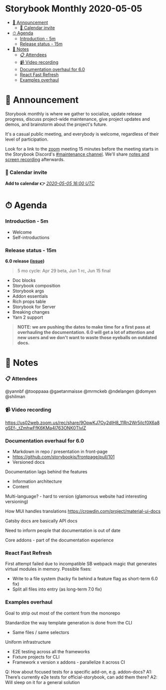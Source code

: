 <h1>Storybook Monthly 2020-05-05</h1>

- [📢 Announcement](#-announcement)
    - [📅 Calendar invite](#-calendar-invite)
- [⏱ Agenda](#-agenda)
    - [Introduction - 5m](#introduction---5m)
    - [Release status - 15m](#release-status---15m)
- [📝 Notes](#-notes)
    - [📋 Attendees](#-attendees)
    - [📹 Video recording](#-video-recording)
    - [Documentation overhaul for 6.0](#documentation-overhaul-for-60)
    - [React Fast Refresh](#react-fast-refresh)
    - [Examples overhaul](#examples-overhaul)

# 📢 Announcement

Storybook monthly is where we gather to socialize, update release progress, discuss project-wide maintenance, give project updates and demos, and brainstorm about the project's future.

It's a casual public meeting, and everybody is welcome, regardless of their level of participation.

Look for a link to the [zoom](https://zoom.us/) meeting 15 minutes before the meeting starts in the Storybook Discord's [#maintenance channel](https://discord.gg/qhAxMgN). We'll share [notes and screen recording](https://github.com/storybookjs/community) afterwards.

### 📅 Calendar invite

**Add to calendar 👉** [_2020-05-05 16:00 UTC_](https://calendar.google.com/event?action=TEMPLATE&tmeid=ZDRsM2g5c3JtOTRlM2dpNWNyZXMxcnRkbWxfMjAyMDAxMDZUMTYwMDAwWiA4ZDB1NzBzbm9zY2ZkOGw2Z2lrNm83M2syMEBn&tmsrc=8d0u70snoscfd8l6gik6o73k20%40group.calendar.google.com&scp=ALL)

# ⏱ Agenda

### Introduction - 5m

- Welcome
- Self-introductions

### Release status - 15m

**6.0 release ([issue](https://github.com/storybookjs/storybook/issues/9311))**

> 5 mo cycle: Apr 29 beta, Jun 1 rc, Jun 15 final

- Doc blocks
- Storybook composition
- Storybook args
- Addon essentials
- Rich props table
- Storybook for Server
- Breaking changes
- Yarn 2 support

> **NOTE: we are pushing the dates to make time for a first pass at overhauling the documentation. 6.0 will get a lot of attention and new users and we don't want to waste those eyeballs on outdated docs.**

# 📝 Notes

### 📋 Attendees

@yannbf @tooppaaa @gaetanmaisse @mrmckeb @ndelangen @domyen @shilman

### 📹 Video recording

https://us02web.zoom.us/rec/share/9OpwKJ7Oy2dIH8_11Rn2Wr5iIcf0X6a8gSEf-_tZmhwFfK6KMa4l763ONK0TlvlZ

### Documentation overhaul for 6.0

- Markdown in repo / presentation in front-page
- https://github.com/storybookjs/frontpage/pull/101
- Versioned docs

Documentation lags behind the features

- Information architecture
- Content

Multi-language? - hard to version (glamorous website had interesting versioning)

How MUI handles translations https://crowdin.com/project/material-ui-docs

Gatsby docs are basically API docs

Need to inform people that documentation is out of date

Core addons - part of the documentation experience

### React Fast Refresh

First attempt failed due to incompatible SB webpack magic that generates virtual modules in memory. Possible fixes:

- Write to a file system (hacky fix behind a feature flag as short-term 6.0 fix)
- Split all files into entry (as long-term 7.0 fix)

### Examples overhaul

Goal to strip out most of the content from the monorepo

Standardize the way template generation is done from the CLI

- Same files / same selectors

Uniform infrastructure

- E2E testing across all the frameworks
- Fixture projects for CLI
- Framework x version x addons - parallelize it across CI

Q: How about focused tests for a specific add-on, e.g. addon-docs?
A1: There’s currently e2e tests for official-storybook, can add them there?
A2: Will sleep on it for a general solution
